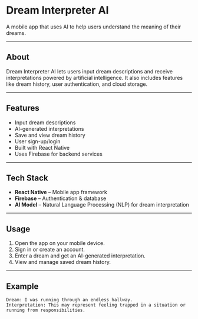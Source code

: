 # Dream Interpreter AI

A mobile app that uses AI to help users understand the meaning of their dreams.

---

## About

Dream Interpreter AI lets users input dream descriptions and receive interpretations powered by artificial intelligence. It also includes features like dream history, user authentication, and cloud storage.

---

## Features

- Input dream descriptions  
- AI-generated interpretations  
- Save and view dream history  
- User sign-up/login  
- Built with React Native  
- Uses Firebase for backend services  

---

## Tech Stack

- **React Native** – Mobile app framework  
- **Firebase** – Authentication & database  
- **AI Model** – Natural Language Processing (NLP) for dream interpretation  

---

## Usage

1. Open the app on your mobile device.  
2. Sign in or create an account.  
3. Enter a dream and get an AI-generated interpretation.  
4. View and manage saved dream history.

---

## Example

```plaintext
Dream: I was running through an endless hallway.
Interpretation: This may represent feeling trapped in a situation or running from responsibilities.
